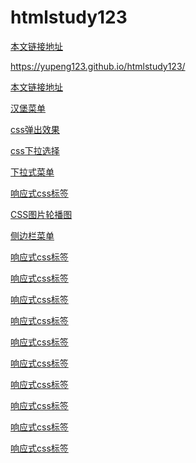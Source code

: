 # htmlstudy123

[本文链接地址](https://yupeng123.github.io/htmlstudy123/)

<https://yupeng123.github.io/htmlstudy123/>

<a href="https://yupeng123.github.io/htmlstudy123/" target="_blank">本文链接地址</a>



<a href="https://yupeng123.github.io/htmlstudy123/汉堡菜单" target="_blank">汉堡菜单</a>

<a href="https://yupeng123.github.io/htmlstudy123/css弹出效果" target="_blank">css弹出效果</a>

<a href="https://yupeng123.github.io/htmlstudy123/css下拉选择" target="_blank">css下拉选择</a>

<a href="https://yupeng123.github.io/htmlstudy123/下拉式菜单" target="_blank">下拉式菜单</a>

<a href="https://yupeng123.github.io/htmlstudy123/响应式css标签" target="_blank">响应式css标签</a>

<a href="https://yupeng123.github.io/htmlstudy123/CSS图片轮播图" target="_blank">CSS图片轮播图</a>

<a href="https://yupeng123.github.io/htmlstudy123/侧边栏菜单" target="_blank">侧边栏菜单</a>

<a href="https://yupeng123.github.io/htmlstudy123/响应式css标签" target="_blank">响应式css标签</a>

<a href="https://yupeng123.github.io/htmlstudy123/响应式css标签" target="_blank">响应式css标签</a>

<a href="https://yupeng123.github.io/htmlstudy123/响应式css标签" target="_blank">响应式css标签</a>

<a href="https://yupeng123.github.io/htmlstudy123/响应式css标签" target="_blank">响应式css标签</a>

<a href="https://yupeng123.github.io/htmlstudy123/响应式css标签" target="_blank">响应式css标签</a>

<a href="https://yupeng123.github.io/htmlstudy123/响应式css标签" target="_blank">响应式css标签</a>

<a href="https://yupeng123.github.io/htmlstudy123/响应式css标签" target="_blank">响应式css标签</a>

<a href="https://yupeng123.github.io/htmlstudy123/响应式css标签" target="_blank">响应式css标签</a>

<a href="https://yupeng123.github.io/htmlstudy123/响应式css标签" target="_blank">响应式css标签</a>

<a href="https://yupeng123.github.io/htmlstudy123/响应式css标签" target="_blank">响应式css标签</a>

